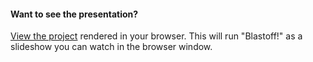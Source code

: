 #### Want to see the presentation?

[View the project](https://html-preview.github.io/?url=https://github.com/kittrellbj/blastoff/blastoff.html) rendered in your browser. This will run "Blastoff!" as a slideshow you can watch in the browser window.
